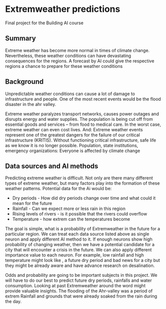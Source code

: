 <!-- This is the markdown template for the final project of the Building AI course, 
created by Reaktor Innovations and University of Helsinki. 
Copy the template, paste it to your GitHub README and edit! -->

# Extremweather predictions

Final project for the Building AI course

## Summary


Extreme weather has become more normal in times of climate change. Nevertheless, these weather conditions can have devastating consequences for the regions. A forecast by AI could give the respective regions a chance to prepare for these weather conditions


## Background

Unpredictable weather conditions can cause a lot of damage to infrastructure and people. One of the most recent events would be the flood disaster in the ahr valley.

Extreme weather paralyzes transport networks, causes power outages and disrupts energy and water supplies. The population is being cut off from essential goods and services – from food to medical care. In the worst case, extreme weather can even cost lives. And: Extreme weather events represent one of the greatest dangers for the failure of our critical infrastructure (KRITIS). Without functioning critical infrastructure, safe life as we know it is no longer possible. Population, state institutions, emergency organizations: Everyone is affected by climate change


## Data sources and AI methods
Predicting extreme weather is difficult. Not only are there many different types of extreme weather, but many factors play into the formation of these weather patterns. Potential data for the Ai would be:
* Dry periods - How did dry periods change over time and what could it mean for the future
* Rainfall - Can we expect more or less rain in this region
* Rising levels of rivers - is it possible that the rivers could overflow
* Temperature - how extrem can the temperatures become

The goal is simple, what is a probability of Extremweather in the future for a particular region. We can treat each data source listed above as single neuron and apply different AI method to it. If enough neurons show high probability of changing weather, then we have a potential candidate for a city that will encounter a  crisis in the future. We can also apply different importance value to each neuron. For example, low rainfall and high temperature might look like , a future dry period and bad news for a city but they might be already aware and have advance research on desalination.

Odds and probability are going to be important subjects in this project. We will have to do our best to predict future dry periods, rainfalls and water consumption. Looking at past Extremweather around the word might provide valuable insights. 
The flooding of the Ahr-valley was a period of extrem Rainfall and grounds that were already soaked from the rain during the day. 

